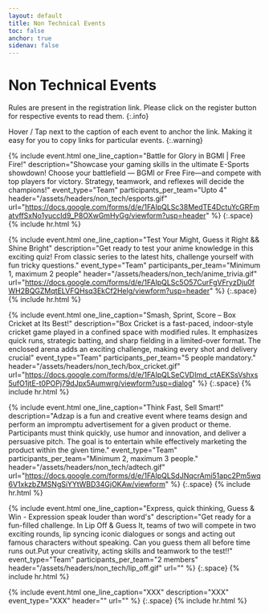 ```yaml
---
layout: default
title: Non Technical Events
toc: false
anchor: true
sidenav: false
---
```

# Non Technical Events

<!--

- You find the `event name` for each include done by looking at the `header` tag.
- Yet for ease, a comment  has been placed.

-->

<!--
    TODO
        DESCRIPTION:
            - Lip off and Guess it
            - Let's Play Games
        ONE LINE CAPTION:
            - Lip off and Guess it
            - Let's Play Games
        EVENT TYPE:
            - Lip off and Guess it
            - Let's Play Games
        PARTICIPANTS:
            - Gully League
            - Lip off and Guess it
            - Let's Play Games
        PICTURES:
            - Lip off and Guess it
            - Let's Play Games
        URL:
            - Everything lol
 -->

Rules are present in the registration link. Please click on the <span class="cb">register</span> button for respective events to read them.
{:.info}

Hover / Tap next to the <span class="cb">caption</span> of each event to anchor the link. Making it easy for you to copy links for particular events.
{:.warning}
<!-- using this for variety of colour -->

<!-- e-sports -->
{%
    include event.html
    one_line_caption="Battle for Glory in BGMI | Free Fire!"
    description="Showcase your gaming skills in the ultimate E-Sports showdown! Choose your battlefield — BGMI or Free Fire—and compete with top players for victory. Strategy, teamwork, and reflexes will decide the champions!"
    event_type="Team"
    participants_per_team="Upto 4"
    header="/assets/headers/non_tech/esports.gif"
    url="https://docs.google.com/forms/d/e/1FAIpQLSc38MedTE4DctuYcGRFmatvffSxNo1yuccId9_P8OXwGmHyGg/viewform?usp=header"
%}
{:.space}
{% include hr.html %}

<!-- anime trivia -->
{%
    include event.html
    one_line_caption="Test Your Might, Guess it Right && Shine Bright"
    description="Get ready to test your anime knowledge in this exciting quiz! From classic series to the latest hits, challenge yourself with fun tricky questions."
    event_type="Team"
    participants_per_team="Minimum 1, maximum 2 people"
    header="/assets/headers/non_tech/anime_trivia.gif"
    url="https://docs.google.com/forms/d/e/1FAIpQLSc5O57CurFgVFryzDju0fWH2BQGZMqtELVFQHsq3EkCf2Helg/viewform?usp=header"
%}
{:.space}
{% include hr.html %}

<!-- backyard bash / gully league -->
{%
    include event.html
    one_line_caption="Smash, Sprint, Score – Box Cricket at Its Best!"
    description="Box Cricket is a fast-paced, indoor-style cricket game played in a confined space with modified rules. It emphasizes quick runs, strategic batting, and sharp fielding in a limited-over format. The enclosed arena adds an exciting challenge, making every shot and delivery crucial"
    event_type="Team"
    participants_per_team="5 people mandatory."
    header="/assets/headers/non_tech/box_cricket.gif"
    url="https://docs.google.com/forms/d/e/1FAIpQLSeCVDImd_ctAEKSsVshxs5ufO1jtE-t0POPj79dJpx5Aumwrg/viewform?usp=dialog"
%}
{:.space}
{% include hr.html %}

<!-- adtech express / adzap -->
{%
    include event.html
    one_line_caption="Think Fast, Sell Smart!"
    description="Adzap is a fun and creative event where teams design and perform an impromptu advertisement for a given product or theme. Participants must think quickly, use humor and innovation, and deliver a persuasive pitch. The goal is to entertain while effectively marketing the product within the given time."
    event_type="Team"
    participants_per_team="Minimum 2, maximum 3 people."
    header="/assets/headers/non_tech/adtech.gif"
    url="https://docs.google.com/forms/d/e/1FAIpQLSdJNqcrAmi51apc2Pm5wq6V1xkzbZMSNgSiYYtWBD34GjOKAw/viewform"
%}
{:.space}
{% include hr.html %}

<!-- lip off and guess it -->
{%
    include event.html
    one_line_caption="Express, quick thinking, Guess & Win -  Expression speak louder than word's"
    description="Get ready for a fun-filled challenge. In Lip Off & Guess It, teams of two will compete in two exciting rounds, lip syncing iconic dialogues or songs and acting out famous characters  without speaking. Can you guess them all before time runs out.Put your creativity, acting skills and teamwork to the test!!"
    event_type="Team"
    participants_per_team="2 members"
    header="/assets/headers/non_tech/lip_off.gif"
    url=""
%}
{:.space}
{% include hr.html %}

<!-- let's play games -->
{%
    include event.html
    one_line_caption="XXX"
    description="XXX"
    event_type="XXX"
    header=""
    url=""
%}
{:.space}
{% include hr.html %}
